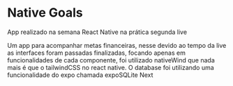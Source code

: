 # Native Goals

App realizado na semana React Native na prática segunda live

Um app para acompanhar metas financeiras, nesse devido ao tempo da live as interfaces foram passadas finalizadas, focando apenas em 
funcionalidades de cada componente, foi utilizado nativeWind que nada mais é que o tailwindCSS no react native. O database foi utilizando uma funcionalidade do expo chamada expoSQLite Next
